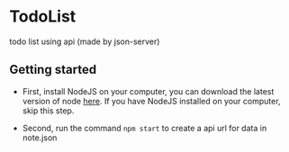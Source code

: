 # TodoList

todo list using api (made by json-server)

## Getting started

-   First, install NodeJS on your computer, you can download the latest version of node [here](https://nodejs.org/en/download/).
    If you have NodeJS installed on your computer, skip this step.

-   Second, run the command
    `npm start`
    to create a api url for data in note.json
